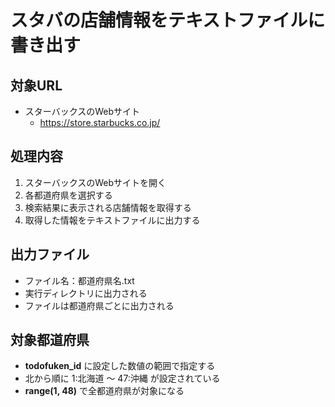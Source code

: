 # スタバの店舗情報をテキストファイルに書き出す

## 対象URL

* スターバックスのWebサイト
  * https://store.starbucks.co.jp/

## 処理内容

1. スターバックスのWebサイトを開く
2. 各都道府県を選択する
3. 検索結果に表示される店舗情報を取得する
4. 取得した情報をテキストファイルに出力する

## 出力ファイル

* ファイル名：都道府県名.txt
* 実行ディレクトリに出力される
* ファイルは都道府県ごとに出力される

## 対象都道府県

* **todofuken_id** に設定した数値の範囲で指定する
* 北から順に 1:北海道 ～ 47:沖縄 が設定されている
* **range(1, 48)** で全都道府県が対象になる
